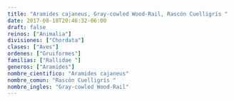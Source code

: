 ```yaml
---
title: "Aramides cajaneus, Gray-cowled Wood-Rail, Rascón Cuelligrís "
date: 2017-08-18T20:46:32-06:00
draft: false
reinos: ["Animalia"]
divisiones: ["Chordata"]
clases: ["Aves"]
ordenes: ["Gruiformes"]
familias: ["Rallidae "]
generos: ["Aramides"]
nombre_cientifico: "Aramides cajaneus"
nombre_comun: "Rascón Cuelligrís "
nombre_ingles: "Gray-cowled Wood-Rail"
---
```

